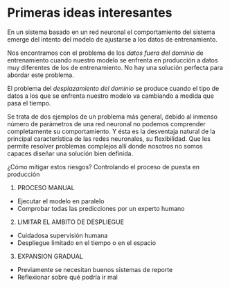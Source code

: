 # Primeras ideas interesantes

En un sistema basado en un red neuronal el comportamiento del sistema emerge del intento del modelo de ajustarse a los datos de entrenamiento.

Nos encontramos con el problema de los *datos fuera del dominio* de entrenamiento cuando nuestro modelo se enfrenta en producción a datos muy diferentes de los de entrenamiento. No hay una solución perfecta para abordar este problema.

El problema del *desplazamiento del dominio* se produce cuando el tipo de datos a los que se enfrenta nuestro modelo va cambiando a medida que pasa el tiempo.

Se trata de dos ejemplos de un problema más general, debido al inmenso número de parámetros de una red neuronal no podemos comprender completamente su comportamiento. Y ésta es la desventaja natural de la principal característica de las redes neuronales, su flexibilidad. Que les permite resolver problemas complejos allí donde nosotros no somos capaces diseñar una solución bien definida.

¿Cómo mitigar estos riesgos? Controlando el proceso de puesta en producción
1. PROCESO MANUAL
- Ejecutar el modelo en paralelo
- Comprobar todas las predicciones por un experto humano
2. LIMITAR EL AMBITO DE DESPLIEGUE
- Cuidadosa supervisión humana
- Despliegue limitado en el tiempo o en el espacio
3. EXPANSION GRADUAL
- Previamente se necesitan buenos sistemas de reporte
- Reflexionar sobre qué podría ir mal

